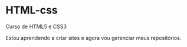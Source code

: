 # HTML-css
 Curso de HTML5 e CSS3

 Estou aprendendo a criar sites e agora vou gerenciar meus repositórios.
